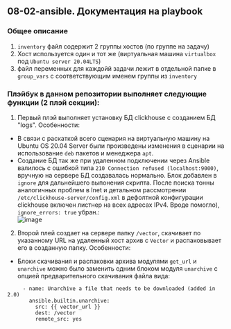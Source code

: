 ## 08-02-ansible. Документация на playbook
### Общее описание
1. `inventory` файл содержит 2 группы хостов (по группе на задачу)
2. Хост используется один и тот же (виртуальная машина `virtualbox` под `Ubuntu server 20.04LTS`)
3. файл переменных для каждойй задачи лежит в отдельной папке в `group_vars` с соответствующим именем группы из `inventory`
### Плэйбук в данном репозитории выполняет следующие функции (2 плэй секции):
1. Первый плэй выполняет установку БД clickhouse с созданием БД "logs".
Особенности:
- В связи с раскаткой всего сценария на виртуальную машину на Ubuntu OS 20.04 Server были произведены изменения в сценарии на использование `deb` пакетов и менеджера `apt`.
- Создание БД так же при удаленном подключении через Ansible валилось с ошибкой типа `210 Connection refused (localhost:9000)`, вручную на сервере БД создавалась нормально. Блок добавлен в `ignore` для дальнейшего выпонения скрипта. После поиска тонны аналогичных проблем в Inet и детальном рассмотрении `/etc/clickhouse-server/config.xml` в дефолтной конфигурации clickhouse включен листнер на всех адресах IPv4. Вроде помогло), `ignore_errors: true` убран.:    
![image](https://user-images.githubusercontent.com/22905019/173890629-b5d18fea-1cf2-4f94-8879-4ebe55d9848b.png)

2. Второй плей создает на сервере папку `/vector`, скачивает по указанному URL на удаленный хост архив с `Vector` и распаковывает его в созданную папку.
Особенности:
- Блоки скачивания и распаковки архива модулями `get_url` и `unarchive` можно было заменить одним блоком модуля `unarchive` с опцией предварительного скачивания  файла вида:
```
     - name: Unarchive a file that needs to be downloaded (added in 2.0)
       ansible.builtin.unarchive:
         src: {{ vector_url }}
         dest: /vector
         remote_src: yes
```
